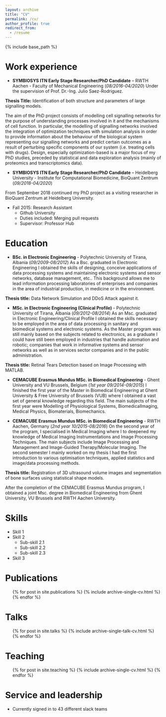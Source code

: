 ```yaml
---
layout: archive
title: "CV"
permalink: /cv/
author_profile: true
redirect_from:
  - /resume
---
```


{% include base_path %}

Work experience
======
* **SYMBIOSYS ITN Early Stage Researcher/PhD Candidate** – RWTH Aachen - Faculty of Mechanical Engineering (*08/2016-04/2020*)
Under the supervision of Prof. Dr.-Ing. Julio Saez-Rodriguez.

**Thesis Title:** Identification of both structure and parameters of large signalling models. 

The aim of the PhD project consists of modelling cell signalling networks for the purpose of understanding processes involved in it and the mechanisms of cell function. In particular, the modelling of signalling networks involved the integration of optimization techniques with simulation analysis in order to provide information about the behaviour of the biological system representing our signalling networks and predict certain outcomes as a result of perturbing specific components of our system (i.e. treating cells with drugs). Design, especially optimization-based is a major focus of my PhD studies, preceded by statistical and data exploration analysis (mainly of proteomics and transcriptomics data).


* **SYMBIOSYS ITN Early Stage Researcher/PhD Candidate** – Heidelberg University - Institute for Computational Biomedicine, BioQuant Zentrum (*09/2018-04/2020*)

From September 2018 continued my PhD project as a visiting researcher in BioQuant Zentrum at Heidelberg University.


* Fall 2015: Research Assistant
  * Github University
  * Duties included: Merging pull requests
  * Supervisor: Professor Hub


Education
======
* **BSc. in Electronic Engineering** - Polytechnic University of Tirana, Albania (*09/2009-08/2012*)
As a Bsc. graduated in Electronic Engineering I obtained the skills of designing, conceive applications of data processing systems and maintaining electronic systems and sensor networks, database management, etc.. This background allows me to lead information processing laboratories of enterprises and companies in the area of industrial production, in medicine or in the environment.

**Thesis title:** Data Network Simulation and DDoS Attack against it.


* **MSc. in Electronic Engineering (Clinical Profile)** - Polytechnic University of Tirana, Albania (*09/2012-08/2014*)
As an Msc. graduated in Electronic Engineering/Clinical Profile I obtained the skills necessary to be employed in the area of data processing in sanitary and biomedical systems and electronic systems. As the Master program was still mainly based on the subjects related to electronics, as a graduate I could have still been employed in industries that handle automation and robotic; companies that work in informative systems and sensor networks as well as in services sector companies and in the public administration.

**Thesis title:** Retinal Tears Detection based on Image Processing with MATLAB.


* **CEMACUBE Erasmus Mundus MSc. in Biomedical Engineering** - Ghent University and VU Brussels, Belgium (*1st year 09/2014-09/2015*)
I finished the first year of the Master in Biomedical Engineering at Ghent University & Free University of Brussels (VUB) where I obtained a vast set of general knowledge regarding this field. The main subjects of the first year were Modelling of Physiological Systems, BiomedicalImaging, Medical Physics, Biomaterials, Biomechanics.


* **CEMACUBE Erasmus Mundus MSc. in Biomedical Engineering** - RWTH Aachen, Germany (*2nd year 10/2015-08/2016*)
On the second year of the program, I specialised in Medical Imaging where I to deepened my knowledge of Medical Imaging Instrumentations and Image Processing Techniques. The main subjects include Image Processing and Management and Image-Guided Therapy/Molecular Imaging. The second semester I mainly worked on my thesis I had the first introduction to various optimisation techniques, applied statistics and image/data processing methods.

**Thesis title:** Registration of 3D ultrasound volume images and segmentation of bone surfaces using statistical shape models.

After the completion of the CEMACUBE Erasmus Mundus program, I obtained a joint Msc. degree in Biomedical Engineering from Ghent University, VU Brussels and RWTH Aachen University.
  
Skills
======
* Skill 1
* Skill 2
  * Sub-skill 2.1
  * Sub-skill 2.2
  * Sub-skill 2.3
* Skill 3

Publications
======
  <ul>{% for post in site.publications %}
    {% include archive-single-cv.html %}
  {% endfor %}</ul>
  
Talks
======
  <ul>{% for post in site.talks %}
    {% include archive-single-talk-cv.html %}
  {% endfor %}</ul>
  
Teaching
======
  <ul>{% for post in site.teaching %}
    {% include archive-single-cv.html %}
  {% endfor %}</ul>
  
Service and leadership
======
* Currently signed in to 43 different slack teams
